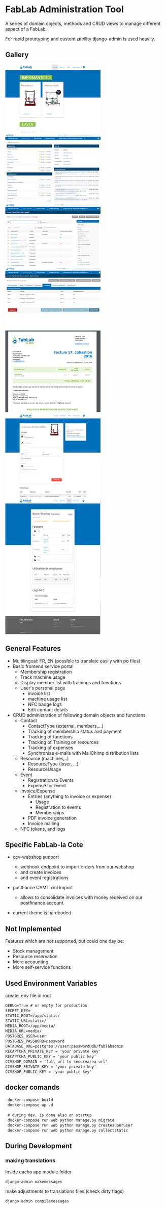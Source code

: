# FabLab Administration Tool

A series of domain objects, methods and CRUD views to manage different aspect of a FabLab.

For rapid prototyping and customizability django-admin is used heavily.

## Gallery

[![home](doc/screens/thumbs/home.png)](doc/screens/home.png)
[![dashboard](doc/screens/thumbs/dashboard.png)](doc/screens/dashboard.png)
[![contacts](doc/screens/thumbs/contacts.png)](doc/screens/contacts.png)
[![contact](doc/screens/thumbs/contact.png)](doc/screens/contact.png)
[![invoice](doc/screens/thumbs/invoice.png)](doc/screens/invoice.png)
[![usage](doc/screens/thumbs/usage.png)](doc/screens/usage.png)
[![profile](doc/screens/thumbs/profile.png)](doc/screens/profile.png)

## General Features
- Multilingual: FR, EN (possible to translate easily with po files)
- Basic frontend service portal
    - Membership registration
    - Track machine usage
    - Display member list with trainings and functions
    - User's personal page
        - invoice list
        - machine usage list
        - NFC badge logs
        - Edit contact details
- CRUD administration of following domain objects and functions:
    - Contact
        - ContactType (external, members,...)
        - Tracking of membership status and payment
        - Tracking of functions
        - Tracking of Training on resources
        - Tracking of expenses
        - Synchronize e-mails with MailChimp distribution lists
    - Resource (machines,..)
        - ResourceType (laser, ...)
        - ResourceUsage
    - Event
        - Registration to Events
        - Expense for event
    - Invoice/Expense
        - Entries (anything to invoice or expense)
            - Usage
            - Registration to events
            - Memberships
        - PDF invoice generation
        - Invoice mailing
    - NFC tokens, and logs


## Specific FabLab-la Cote
- ccv-webshop support
  - webhook endpoint to import orders from our webshop
  - and create invoices
  - and event registrations

- postfiance CAMT xml import
  - allows to consolidate invoices with money received on our postfinance account
- current theme is hardcoded

## Not Implemented

Features which are not supported, but could one day be:

- Stock management
- Resource reservation
- More accounting
- More self-service functions


## Used Environment Variables

create .env file in root

```
DEBUG=True # or empty for production
SECRET_KEY=
STATIC_ROOT=/app/static/
STATIC_URL=static/
MEDIA_ROOT=/app/media/
MEDIA_URL=media/
POSTGRES_USER=user
POSTGRES_PASSWORD=password
DATABASE_URL=postgres://user:password@db/fablabadmin
RECAPTCHA_PRIVATE_KEY = 'your private key'
RECAPTCHA_PUBLIC_KEY = 'your public key'
CCVSHOP_DOMAIN = 'full url to securearea url'
CCVSHOP_PRIVATE_KEY = 'your private key'
CCVSHOP_PUBLIC_KEY = 'your public key'
```

## docker comands
```
 docker-compose build
 docker-compose up -d

 # during dev, is done also on startup
 docker-compose run web python manage.py migrate
 docker-compose run web python manage.py createsuperuser
 docker-compose run web python manage.py collectstatic
```

## During Development
### making translations
Inside eacho app module folder
```
django-admin makemessages
```
make adjustments to translations files (check dirty flags)
```
django-admin compilemessages
```